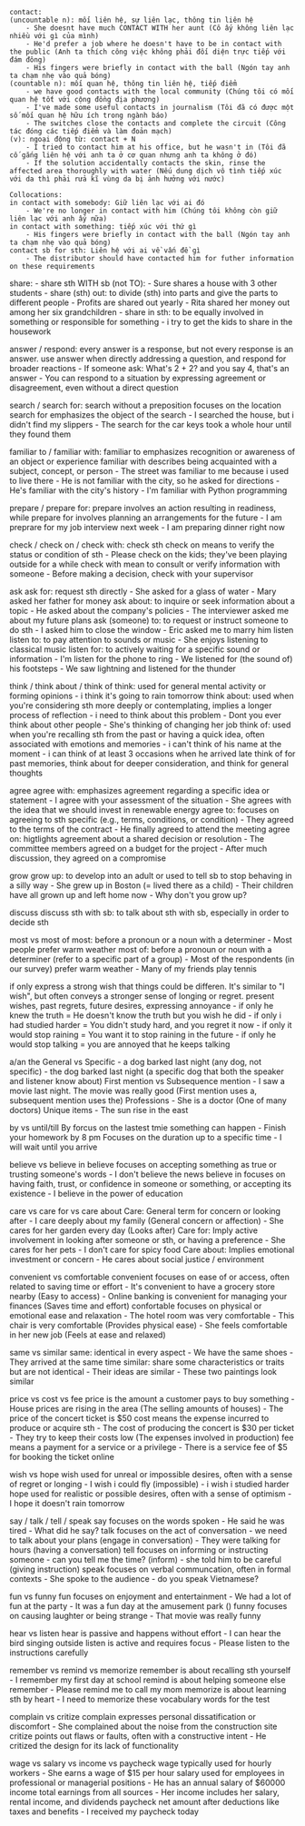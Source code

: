     contact:
    (uncountable n): mối liên hệ, sự liên lạc, thông tin liên hệ
        - She doesnt have much CONTACT WITH her aunt (Cô ấy không liên lạc nhiều với gì của mình)
        - He'd prefer a job where he doesn't have to be in contact with the public (Anh ta thích công việc không phải đối diện trực tiếp với đám đông)
        - His fingers were briefly in contact with the ball (Ngón tay anh ta chạm nhẹ vào quả bóng)
    (countable n): mối quan hệ, thông tin liên hệ, tiếp điểm
        - we have good contacts with the local community (Chúng tôi có mối quan hệ tốt với cộng đồng địa phương)
        - I've made some useful contacts in journalism (Tôi đã có được một số mối quan hệ hữu ích trong ngành báo)
        - The switches close the contacts and complete the circuit (Công tác đóng các tiếp điểm và làm đoản mạch)
    (v): ngoại động từ: contact + N
        - I tried to contact him at his office, but he wasn't in (Tôi đã cố gắng liên hệ với anh ta ở cơ quan nhưng anh ta không ở đó)
        - If the solution accidentally contacts the skin, rinse the affected area thoroughly with water (Nếu dung dịch vô tình tiếp xúc với da thì phải rửa kĩ vùng da bị ảnh hưởng với nước)
    
    Collocations:
    in contact with somebody: Giữ liên lạc với ai đó
        - We're no longer in contact with him (Chúng tôi không còn giữ liên lạc với anh ấy nữa)
    in contact with something: tiếp xúc với thứ gì
        - His fingers were briefly in contact with the ball (Ngón tay anh ta chạm nhẹ vào quả bóng)
    contact sb for sth: Liên hệ với ai về vấn đề gì
        - The distributor should have contacted him for futher information on these requirements

share:
    - share sth WITH sb (not TO):
        - Sure shares a house with 3 other students
    - share (sth) out: to divide (sth) into parts and give the parts to different people
        - Profits are shared out yearly
        - Rita shared her money out among her six grandchildren
    - share in sth: to be equally involved in something or responsible for something
        - i try to get the kids to share in the housework

answer / respond:
    every answer is a response, but not every response is an answer. 
    use answer when directly addressing a question, and respond for broader reactions
    - If someone ask: What's 2 + 2? and you say 4, that's an answer
    - You can respond to a situation by expressing agreement or disagreement, even without a direct question

search / search for:
    search without a preposition focuses on the location
    search for emphasizes the object of the search
    - I searched the house, but i didn't find my slippers
    - The search for the car keys took a whole hour until they found them

familiar to / familiar with:
    familiar to emphasizes recognition or awareness of an object or experience
    familiar with describes being acquainted with a subject, concept, or person
    - The street was familiar to me because i used to live there
    - He is not familiar with the city, so he asked for directions
    - He's familiar with the city's history
    - I'm familiar with Python programming

prepare / prepare for:
    prepare involves an action resulting in readiness, while prepare for involves planning an arrangements for the future
    - I am preprare for my job interview next week
    - I am preparing dinner right now

check / check on / check with:
    check sth
    check on means to verify the status or condition of sth
        - Please check on the kids; they've been playing outside for a while
    check with mean to consult or verify information with someone
        - Before making a decision, check with your supervisor

ask
    ask for: request sth directly
        - She asked for a glass of water
        - Mary asked her father for money
    ask about: to inquire or seek information about a topic
        - He asked about the company's policies
        - The interviewer asked me about my future plans
    ask (someone) to: to request or instruct someone to do sth
        - I asked him to close the window
        - Eric asked me to marry him
listen
    listen to: to pay attention to sounds or music
        - She enjoys listening to classical music
    listen for: to actively waiting for a specific sound or information
        - I'm listen for the phone to ring
        - We listened for (the sound of) his footsteps
        - We saw lightning and listened for the thunder

think / think about / think of
    think: used for general mental activity or forming opinions
        - i think it's going to rain tomorrow
    think about: used when you're considering sth more deeply or contemplating, implies a longer process of reflection
        - i need to think about this problem
        - Dont you ever think about other people
        - She's thinking of changing her job
    think of: used when you're recalling sth from the past or having a quick idea, often associated with emotions and memories
        - i can't think of his name at the moment
        - i can think of at least 3 occasions when he arrived late
    think of for past memories, think about for deeper consideration, and think for general thoughts

agree
    agree with: emphasizes agreement regarding a specific idea or statement
        - I agree with your assessment of the situation
        - She agrees with the idea that we should invest in renewable energy
    agree to: focuses on agreeing to sth specific (e.g., terms, conditions, or condition)
        - They agreed to the terms of the contract
        - He finally agreed to attend the meeting
    agree on: higtlights agreement about a shared decision or resolution
        - The committee members agreed on a budget for the project
        - After much discussion, they agreed on a compromise

grow
    grow up: to develop into an adult or used to tell sb to stop behaving in a silly way
        - She grew up in Boston (= lived there as a child)
        - Their children have all grown up and left home now
        - Why don't you grow up?

discuss
    discuss sth with sb: to talk about sth with sb, especially in order to decide sth

most vs most of
    most: before a pronoun or a noun with a determiner
        - Most people prefer warm weather
    most of: before a pronoun or noun with a determiner (refer to a specific part of a group)
        - Most of the respondents (in our survey) prefer warm weather
        - Many of my friends play tennis

if only
    express a strong wish that things could be differen. It's similar to "I wish", but often conveys a stronger sense of longing or regret.
    present wishes, past regrets, future desires, expressing annoyance
        - if only he knew the truth = He doesn't know the truth but you wish he did
        - if only i had studied harder = You didn't study hard, and you regret it now
        - if only it would stop raining = You want it to stop raining in the future
        - if only he would stop talking = you are annoyed that he keeps talking

a/an the
    General vs Specific
        - a dog barked last night (any dog, not specific)
        - the dog barked last night (a specific dog that both the speaker and listener know about)
    First mention vs Subsequence mention
        - I saw a movie last night. The movie was really good (First mention uses a, subsequent mention uses the)
    Professions
        - She is a doctor (One of many doctors)
    Unique items
        - The sun rise in the east

by vs until/till
    By forcus on the lastest tmie something can happen
        - Finish your homework by 8 pm
    Focuses on the duration up to a specific time
        - I will wait until you arrive

believe vs believe in
    believe focuses on accepting something as true or trusting someone's words
        - I don't believe the news
    believe in focuses on having faith, trust, or confidence in someone or something, or accepting its existence
        - I believe in the power of education 

care vs care for vs care about
    Care: General term for concern or looking after
        - I care deeply about my family (General concern or affection)
        - She cares for her garden every day (Looks after)
    Care for: Imply active involvement in looking after someone or sth, or having a preference
        - She cares for her pets 
        - I don't care for spicy food
    Care about: Implies emotional investment or concern
        - He cares about social justice / environment

convenient vs comfortable
    convenient focuses on ease of or access, often related to saving time or effort
        - It's convenient to have a grocery store nearby (Easy to access)
        - Online banking is convenient for managing your finances (Saves time and effort)
    confortable focuses on physical or emotional ease and relaxation
        - The hotel room was very comfortable 
        - This chair is very comfortable (Provides physical ease)
        - She feels comfortable in her new job (Feels at ease and relaxed)

same vs similar 
    same: identical in every aspect
        - We have the same shoes
        - They arrived at the same time
    similar: share some characteristics or traits but are not identical
        - Their ideas are similar
        - These two paintings look similar

price vs cost vs fee
    price is the amount a customer pays to buy something
        - House prices are rising in the area (The selling amounts of houses)
        - The price of the concert ticket is $50
    cost means the expense incurred to produce or acquire sth
        - The cost of producing the concert is $30 per ticket
        - They try to keep their costs low (The expenses involved in production)
    fee means a payment for a service or a privilege
        - There is a service fee of $5 for booking the ticket online

wish vs hope
    wish used for unreal or impossible desires, often with a sense of regret or longing
        - I wish i could fly (impossible)
        - i wish i studied harder
    hope used for realistic or possible desires, often with a sense of optimism
        - I hope it doesn't rain tomorrow

say / talk / tell / speak
    say focuses on the words spoken
        - He said he was tired
        - What did he say?
    talk focuses on the act of conversation
        - we need to talk about your plans (engage  in conversation)
        - They were talking for hours (having a conversation)
    tell focuses on informing or instructing someone
        - can you tell me the time? (inform)
        - she told him to be careful (giving instruction)
    speak focuses on verbal communcation, often in formal contexts
        - She spoke to the audience
        - do you speak Vietnamese?

fun vs funny
    fun focuses on enjoyment and entertainment
        - We had a lot of fun at the party
        - It was a fun day at the amusement park ()
    funny focuses on causing laughter or being strange
        - That movie was really funny

hear vs listen
    hear is passive and happens without effort
        - I can hear the bird singing outside
    listen is active and requires focus
        - Please listen to the instructions carefully

remember vs remind vs memorize
    remember is about recalling sth yourself
        - I remember my first day at school
    remind is about helping someone else remember
        - Please remind me to call my mom
    memorize is about learning sth by heart
        - I need to memorize these vocabulary words for the test

complain vs critize 
    complain expresses personal dissatification or discomfort
        - She complained about the noise from the construction site
    critize points out flaws or faults, often with a constructive intent
        - He critized the design for its lack of functionality

wage vs salary vs income vs paycheck
    wage typically used for hourly workers
        - She earns a wage of $15 per hour
    salary used for employees in professional or managerial positions
        - He has an annual salary of $60000
    income total earnings from all sources 
        - Her income includes her salary, rental income, and dividends
    paycheck net amount after deductions like taxes and benefits
        - I received my paycheck today
        